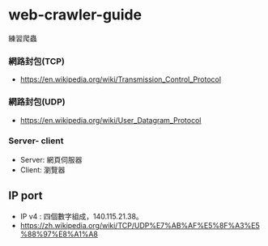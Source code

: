 # web-crawler-guide
練習爬蟲


### 網路封包(TCP)
  + https://en.wikipedia.org/wiki/Transmission_Control_Protocol

 
 ### 網路封包(UDP)
  + https://en.wikipedia.org/wiki/User_Datagram_Protocol

### Server- client
  + Server: 網頁伺服器
  + Client: 瀏覽器
## IP port
  + IP v4 : 四個數字組成，140.115.21.38。
  + https://zh.wikipedia.org/wiki/TCP/UDP%E7%AB%AF%E5%8F%A3%E5%88%97%E8%A1%A8
